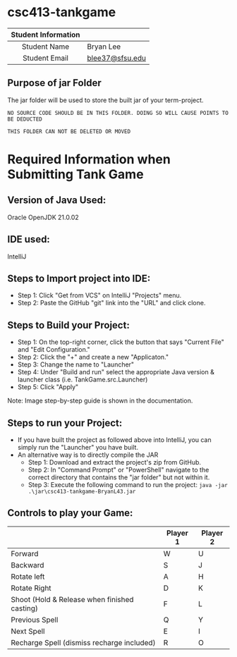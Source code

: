# csc413-tankgame


| Student Information |                 |
|:-------------------:|-----------------|
|  Student Name       | Bryan Lee       |
|  Student Email      | blee37@sfsu.edu |


## Purpose of jar Folder 
The jar folder will be used to store the built jar of your term-project.

`NO SOURCE CODE SHOULD BE IN THIS FOLDER. DOING SO WILL CAUSE POINTS TO BE DEDUCTED`

`THIS FOLDER CAN NOT BE DELETED OR MOVED`

# Required Information when Submitting Tank Game

## Version of Java Used:
Oracle OpenJDK 21.0.02

## IDE used:
IntelliJ

## Steps to Import project into IDE: 
* Step 1: Click "Get from VCS" on IntelliJ "Projects" menu.</br>
* Step 2: Paste the GitHub "git" link into the "URL" and click clone.</br>

## Steps to Build your Project:
* Step 1: On the top-right corner, click the button that says "Current File" and "Edit Configuration."</br>
* Step 2: Click the "+" and create a new "Applicaton."
* Step 3: Change the name to "Launcher"
* Step 4: Under "Build and run" select the appropriate Java version & launcher class (i.e. TankGame.src.Launcher)
* Step 5: Click "Apply"

Note: Image step-by-step guide is shown in the documentation.

## Steps to run your Project:
* If you have built the project as followed above into IntelliJ, you can simply run the "Launcher" you have built.
* An alternative way is to directly compile the JAR
  * Step 1: Download and extract the project's zip from GitHub.
  * Step 2: In "Command Prompt" or "PowerShell" navigate to the correct directory that contains the "jar folder" but not within it.
  * Step 3: Execute the following command to run the project: `java -jar .\jar\csc413-tankgame-BryanL43.jar`

## Controls to play your Game:

|                                              | Player 1 | Player 2 |
|----------------------------------------------|----------|----------|
| Forward                                      | W        | U        |
| Backward                                     | S        | J        |
| Rotate left                                  | A        | H        |
| Rotate Right                                 | D        | K        |
| Shoot (Hold & Release when finished casting) | F        | L        |
| Previous Spell                               | Q        | Y        |
| Next Spell                                   | E        | I        |
| Recharge Spell (dismiss recharge included)   | R        | O        |

<!-- you may add more controls if you need to. -->